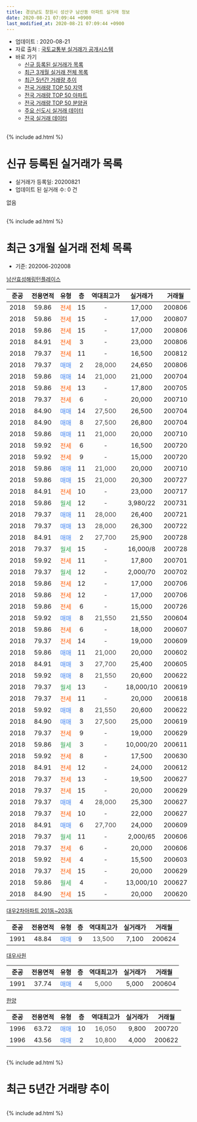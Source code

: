 ```yaml
---
title: 경상남도 창원시 성산구 남산동 아파트 실거래 정보
date: 2020-08-21 07:09:44 +0900
last_modified_at: 2020-08-21 07:09:44 +0900
---
```


* 업데이트 : 2020-08-21
* 자료 출처 : [국토교통부 실거래가 공개시스템](http://rt.molit.go.kr)
* 바로 가기
    * [신규 등록된 실거래가 목록](#신규-등록된-실거래가-목록)
    * [최근 3개월 실거래 전체 목록](#최근-3개월-실거래-전체-목록)
    * [최근 5년간 거래량 추이](#최근-5년간-거래량-추이)
    * [전국 거래량 TOP 50 지역](https://inasie.github.io/apt-trade-info/최근-3개월-전국에서-가장-거래가-많이-발생한-지역)
    * [전국 거래량 TOP 50 아파트](https://inasie.github.io/apt-trade-info/최근-3개월-전국에서-가장-거래가-많이-발생한-아파트)
    * [전국 거래량 TOP 50 분양권](https://inasie.github.io/apt-trade-info/최근-3개월-전국에서-가장-거래가-많이-발생한-분양권)
    * [주요 신도시 실거래 데이터](https://inasie.github.io/apt-trade-info/주요-신도시)
    * [전국 실거래 데이터](https://inasie.github.io/apt-trade-info/전국)
<br>
{% include ad.html %}
<br>

# 신규 등록된 실거래가 목록
* 실거래가 등록일: 20200821
* 업데이트 된 실거래 수: 0 건

없음

<br>
{% include ad.html %}
<br>

# 최근 3개월 실거래 전체 목록
* 기준: 202006-202008


[남산효성해링턴플레이스](https://search.naver.com/search.naver?query=%EA%B2%BD%EC%83%81%EB%82%A8%EB%8F%84+%EC%B0%BD%EC%9B%90%EC%8B%9C+%EC%84%B1%EC%82%B0%EA%B5%AC+%EB%82%A8%EC%82%B0%EB%8F%99+%EB%82%A8%EC%82%B0%ED%9A%A8%EC%84%B1%ED%95%B4%EB%A7%81%ED%84%B4%ED%94%8C%EB%A0%88%EC%9D%B4%EC%8A%A4)

|준공|전용면적|유형|층|역대최고가|실거래가|거래월|
|:---:|:---:|:---:|:---:|:---:|:---:|:---:|
|2018|59.86|<span style="color:#ff5a00">전세</span>|15|<span style="color:#444444">-</span>|17,000|200806|
|2018|59.86|<span style="color:#ff5a00">전세</span>|15|<span style="color:#444444">-</span>|17,000|200807|
|2018|59.86|<span style="color:#ff5a00">전세</span>|15|<span style="color:#444444">-</span>|17,000|200806|
|2018|84.91|<span style="color:#ff5a00">전세</span>|3|<span style="color:#444444">-</span>|23,000|200806|
|2018|79.37|<span style="color:#ff5a00">전세</span>|11|<span style="color:#444444">-</span>|16,500|200812|
|2018|79.37|<span style="color:#4285f3">매매</span>|2|<span style="color:#444444">28,000</span>|24,650|200806|
|2018|59.86|<span style="color:#4285f3">매매</span>|14|<span style="color:#444444">21,000</span>|21,000|200704|
|2018|59.86|<span style="color:#ff5a00">전세</span>|13|<span style="color:#444444">-</span>|17,800|200705|
|2018|79.37|<span style="color:#ff5a00">전세</span>|6|<span style="color:#444444">-</span>|20,000|200710|
|2018|84.90|<span style="color:#4285f3">매매</span>|14|<span style="color:#444444">27,500</span>|26,500|200704|
|2018|84.90|<span style="color:#4285f3">매매</span>|8|<span style="color:#444444">27,500</span>|26,800|200704|
|2018|59.86|<span style="color:#4285f3">매매</span>|11|<span style="color:#444444">21,000</span>|20,000|200710|
|2018|59.92|<span style="color:#ff5a00">전세</span>|6|<span style="color:#444444">-</span>|16,500|200720|
|2018|59.92|<span style="color:#ff5a00">전세</span>|9|<span style="color:#444444">-</span>|15,000|200720|
|2018|59.86|<span style="color:#4285f3">매매</span>|11|<span style="color:#444444">21,000</span>|20,000|200710|
|2018|59.86|<span style="color:#4285f3">매매</span>|15|<span style="color:#444444">21,000</span>|20,300|200727|
|2018|84.91|<span style="color:#ff5a00">전세</span>|10|<span style="color:#444444">-</span>|23,000|200717|
|2018|59.86|<span style="color:#34a853">월세</span>|12|<span style="color:#444444">-</span>|3,980/22|200731|
|2018|79.37|<span style="color:#4285f3">매매</span>|11|<span style="color:#444444">28,000</span>|26,400|200721|
|2018|79.37|<span style="color:#4285f3">매매</span>|13|<span style="color:#444444">28,000</span>|26,300|200722|
|2018|84.91|<span style="color:#4285f3">매매</span>|2|<span style="color:#444444">27,700</span>|25,900|200728|
|2018|79.37|<span style="color:#34a853">월세</span>|15|<span style="color:#444444">-</span>|16,000/8|200728|
|2018|59.92|<span style="color:#ff5a00">전세</span>|11|<span style="color:#444444">-</span>|17,800|200701|
|2018|79.37|<span style="color:#34a853">월세</span>|12|<span style="color:#444444">-</span>|2,000/70|200702|
|2018|59.86|<span style="color:#ff5a00">전세</span>|12|<span style="color:#444444">-</span>|17,000|200706|
|2018|59.86|<span style="color:#ff5a00">전세</span>|12|<span style="color:#444444">-</span>|17,000|200706|
|2018|59.86|<span style="color:#ff5a00">전세</span>|6|<span style="color:#444444">-</span>|15,000|200726|
|2018|59.92|<span style="color:#4285f3">매매</span>|8|<span style="color:#444444">21,550</span>|21,550|200604|
|2018|59.86|<span style="color:#ff5a00">전세</span>|6|<span style="color:#444444">-</span>|18,000|200607|
|2018|79.37|<span style="color:#ff5a00">전세</span>|14|<span style="color:#444444">-</span>|19,000|200609|
|2018|59.86|<span style="color:#4285f3">매매</span>|11|<span style="color:#444444">21,000</span>|20,000|200602|
|2018|84.91|<span style="color:#4285f3">매매</span>|3|<span style="color:#444444">27,700</span>|25,400|200605|
|2018|59.92|<span style="color:#4285f3">매매</span>|8|<span style="color:#444444">21,550</span>|20,600|200622|
|2018|79.37|<span style="color:#34a853">월세</span>|13|<span style="color:#444444">-</span>|18,000/10|200619|
|2018|79.37|<span style="color:#ff5a00">전세</span>|11|<span style="color:#444444">-</span>|20,000|200618|
|2018|59.92|<span style="color:#4285f3">매매</span>|8|<span style="color:#444444">21,550</span>|20,600|200622|
|2018|84.90|<span style="color:#4285f3">매매</span>|3|<span style="color:#444444">27,500</span>|25,000|200619|
|2018|79.37|<span style="color:#ff5a00">전세</span>|9|<span style="color:#444444">-</span>|19,000|200629|
|2018|59.86|<span style="color:#34a853">월세</span>|3|<span style="color:#444444">-</span>|10,000/20|200611|
|2018|59.92|<span style="color:#ff5a00">전세</span>|8|<span style="color:#444444">-</span>|17,500|200630|
|2018|84.91|<span style="color:#ff5a00">전세</span>|12|<span style="color:#444444">-</span>|24,000|200612|
|2018|79.37|<span style="color:#ff5a00">전세</span>|13|<span style="color:#444444">-</span>|19,500|200627|
|2018|79.37|<span style="color:#ff5a00">전세</span>|15|<span style="color:#444444">-</span>|20,000|200629|
|2018|79.37|<span style="color:#4285f3">매매</span>|4|<span style="color:#444444">28,000</span>|25,300|200627|
|2018|79.37|<span style="color:#ff5a00">전세</span>|10|<span style="color:#444444">-</span>|22,000|200627|
|2018|84.91|<span style="color:#4285f3">매매</span>|6|<span style="color:#444444">27,700</span>|24,000|200609|
|2018|79.37|<span style="color:#34a853">월세</span>|11|<span style="color:#444444">-</span>|2,000/65|200606|
|2018|79.37|<span style="color:#ff5a00">전세</span>|6|<span style="color:#444444">-</span>|20,000|200606|
|2018|59.92|<span style="color:#ff5a00">전세</span>|4|<span style="color:#444444">-</span>|15,500|200603|
|2018|79.37|<span style="color:#ff5a00">전세</span>|15|<span style="color:#444444">-</span>|20,000|200629|
|2018|59.86|<span style="color:#34a853">월세</span>|4|<span style="color:#444444">-</span>|13,000/10|200627|
|2018|84.90|<span style="color:#ff5a00">전세</span>|15|<span style="color:#444444">-</span>|20,000|200620|


<script async src="//pagead2.googlesyndication.com/pagead/js/adsbygoogle.js"></script>
<!-- 기본 -->
<ins class="adsbygoogle"
     style="display:block"
     data-ad-client="ca-pub-2446590836940007"
     data-ad-slot="1659523306"
     data-ad-format="auto"
     data-full-width-responsive="true"></ins>
<script>
(adsbygoogle = window.adsbygoogle || []).push({});
</script>


[대우2차아파트 201동~203동](https://search.naver.com/search.naver?query=%EA%B2%BD%EC%83%81%EB%82%A8%EB%8F%84+%EC%B0%BD%EC%9B%90%EC%8B%9C+%EC%84%B1%EC%82%B0%EA%B5%AC+%EB%82%A8%EC%82%B0%EB%8F%99+%EB%8C%80%EC%9A%B02%EC%B0%A8%EC%95%84%ED%8C%8C%ED%8A%B8+201%EB%8F%99%7E203%EB%8F%99)

|준공|전용면적|유형|층|역대최고가|실거래가|거래월|
|:---:|:---:|:---:|:---:|:---:|:---:|:---:|
|1991|48.84|<span style="color:#4285f3">매매</span>|9|<span style="color:#444444">13,500</span>|7,100|200624|

[대우사원](https://search.naver.com/search.naver?query=%EA%B2%BD%EC%83%81%EB%82%A8%EB%8F%84+%EC%B0%BD%EC%9B%90%EC%8B%9C+%EC%84%B1%EC%82%B0%EA%B5%AC+%EB%82%A8%EC%82%B0%EB%8F%99+%EB%8C%80%EC%9A%B0%EC%82%AC%EC%9B%90)

|준공|전용면적|유형|층|역대최고가|실거래가|거래월|
|:---:|:---:|:---:|:---:|:---:|:---:|:---:|
|1991|37.74|<span style="color:#4285f3">매매</span>|4|<span style="color:#444444">5,000</span>|5,000|200604|

[한양](https://search.naver.com/search.naver?query=%EA%B2%BD%EC%83%81%EB%82%A8%EB%8F%84+%EC%B0%BD%EC%9B%90%EC%8B%9C+%EC%84%B1%EC%82%B0%EA%B5%AC+%EB%82%A8%EC%82%B0%EB%8F%99+%ED%95%9C%EC%96%91)

|준공|전용면적|유형|층|역대최고가|실거래가|거래월|
|:---:|:---:|:---:|:---:|:---:|:---:|:---:|
|1996|63.72|<span style="color:#4285f3">매매</span>|10|<span style="color:#444444">16,050</span>|9,800|200720|
|1996|43.56|<span style="color:#4285f3">매매</span>|2|<span style="color:#444444">10,800</span>|4,000|200622|


<br>
{% include ad.html %}
<br>

# 최근 5년간 거래량 추이


<div style="width:100%;">
    <canvas id="deal_progress" height="200"></canvas>
</div>

<script>
new Chart(document.getElementById("deal_progress"), {
    type: 'line',
    data: {
        labels: ['201508','201509','201510','201511','201512','201601','201602','201603','201604','201605','201606','201607','201608','201609','201610','201611','201612','201701','201702','201703','201704','201705','201706','201707','201708','201709','201710','201711','201712','201801','201802','201803','201804','201805','201806','201807','201808','201809','201810','201811','201812','201901','201902','201903','201904','201905','201906','201907','201908','201909','201910','201911','201912','202001','202002','202003','202004','202005','202006','202007','202008'],
        datasets: [{
            label: '매매',
            pointRadius: 1,
            data: [18, 17, 12, 9, 3, 1, 0, 1, 7, 2, 1, 4, 1, 3, 1, 5, 2, 2, 2, 6, 2, 4, 1, 3, 1, 1, 0, 0, 2, 1, 1, 0, 0, 4, 6, 6, 6, 4, 6, 1, 5, 2, 1, 2, 6, 3, 0, 2, 4, 0, 7, 25, 6, 5, 7, 6, 8, 4, 11, 10, 1],
            borderColor: "rgba(255, 201, 14, 1)",
            backgroundColor: "rgba(255, 201, 14, 0.5)",
            fill: false,
            lineTension: 0
        },{
            label: '전월세',
            pointRadius: 1,
            data: [5, 0, 0, 2, 0, 1, 1, 1, 3, 2, 2, 0, 2, 1, 2, 2, 3, 0, 2, 3, 1, 2, 1, 0, 0, 1, 1, 0, 2, 0, 3, 5, 6, 19, 37, 45, 39, 10, 10, 1, 3, 3, 5, 6, 4, 6, 4, 3, 2, 5, 2, 4, 17, 4, 3, 8, 11, 14, 17, 12, 5],
            borderColor: "rgba(0, 141, 185, 1)",
            backgroundColor: "rgba(0, 141, 185, 0.5)",
            fill: false,
            lineTension: 0
        }
        ]
    },
    options: {
        responsive: true,
        title: {
            display: false
        },
        tooltips: {
            mode: 'index',
            intersect: false
        },
        hover: {
            mode: 'nearest',
            intersect: true
        },
        scales: {
            xAxes: [{
                display: true,
                scaleLabel: {
                    display: true,
                    labelString: '년/월'
                }
            }],
            yAxes: [{
                display: true,
                ticks: {
                    suggestedMin: 0,
                },
                scaleLabel: {
                    display: true,
                    labelString: '실거래 수'
                }
            }]
        }
    }
});

</script>


<br>
{% include ad.html %}
<br>

